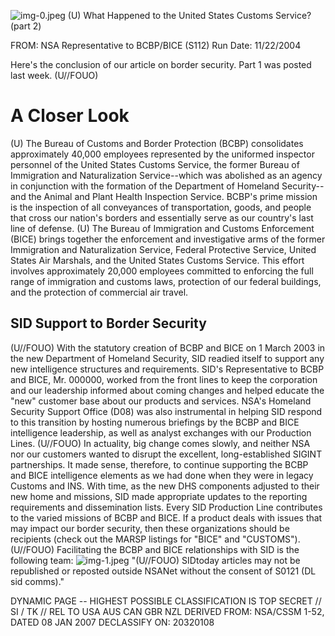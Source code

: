 ![img-0.jpeg](img-0.jpeg)
(U) What Happened to the United States Customs Service? (part 2)

FROM:
NSA Representative to BCBP/BICE (S112)
Run Date: $11 / 22 / 2004$

Here's the conclusion of our article on border security. Part 1 was posted last week. (U//FOUO)

# A Closer Look 

(U) The Bureau of Customs and Border Protection (BCBP) consolidates approximately 40,000 employees represented by the uniformed inspector personnel of the United States Customs Service, the former Bureau of Immigration and Naturalization Service--which was abolished as an agency in conjunction with the formation of the Department of Homeland Security--and the Animal and Plant Health Inspection Service. BCBP's prime mission is the inspection of all conveyances of transportation, goods, and people that cross our nation's borders and essentially serve as our country's last line of defense.
(U) The Bureau of Immigration and Customs Enforcement (BICE) brings together the enforcement and investigative arms of the former Immigration and Naturalization Service, Federal Protective Service, United States Air Marshals, and the United States Customs Service. This effort involves approximately 20,000 employees committed to enforcing the full range of immigration and customs laws, protection of our federal buildings, and the protection of commercial air travel.

## SID Support to Border Security

(U//FOUO) With the statutory creation of BCBP and BICE on 1 March 2003 in the new Department of Homeland Security, SID readied itself to support any new intelligence structures and requirements. SID's Representative to BCBP and BICE, Mr. 000000, worked from the front lines to keep the corporation and our leadership informed about coming changes and helped educate the "new" customer base about our products and services. NSA's Homeland Security Support Office (D08) was also instrumental in helping SID respond to this transition by hosting numerous briefings by the BCBP and BICE intelligence leadership, as well as analyst exchanges with our Production Lines.
(U//FOUO) In actuality, big change comes slowly, and neither NSA nor our customers wanted to disrupt the excellent, long-established SIGINT partnerships. It made sense, therefore, to continue supporting the BCBP and BICE intelligence elements as we had done when they were in legacy Customs and INS. With time, as the new DHS components adjusted to their new home and missions, SID made appropriate updates to the reporting requirements and dissemination lists. Every SID Production Line contributes to the varied missions of BCBP and BICE. If a product deals with issues that may impact our border security, then these organizations should be recipients (check out the MARSP listings for "BICE" and "CUSTOMS").
(U//FOUO) Facilitating the BCBP and BICE relationships with SID is the following team:
![img-1.jpeg](img-1.jpeg)
"(U//FOUO) SIDtoday articles may not be republished or reposted outside NSANet without the consent of S0121 (DL sid comms)."

DYNAMIC PAGE -- HIGHEST POSSIBLE CLASSIFICATION IS
TOP SECRET // SI / TK // REL TO USA AUS CAN GBR NZL
DERIVED FROM: NSA/CSSM 1-52, DATED 08 JAN 2007 DECLASSIFY ON: 20320108
